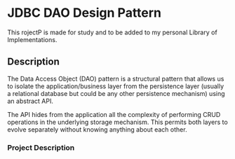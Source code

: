 # JDBC DAO Design Pattern 
This rojectP is made for study and to be added to my personal Library of Implementations.

## Description

The Data Access Object (DAO) pattern is a structural pattern that allows us to isolate the application/business 
layer from the persistence layer (usually a relational database but could be any other persistence mechanism) 
using an abstract API.

The API hides from the application all the complexity of performing CRUD operations in the underlying storage mechanism. 
This permits both layers to evolve separately without knowing anything about each other.

### Project Description
